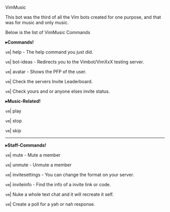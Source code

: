 VimMusic

This bot was the third of all the Vim bots created for one purpose, and that was for music and only music.

Below is the list of VimMusic Commands

**__▸Commands!__** 

`vm`| help - The help command you just did.

`vm`| bot-ideas - Redirects you to the Vimbot/VimXxX testing server.

`vm`| avatar - Shows the PFP of the user.

`vm`| Check the servers Invite Leaderboard.

`vm`| Check yours and or anyone elses invite status.

**__▸Music-Related!__** 

`vm`| play 

`vm`| stop 

`vm`| skip 

-----------------

**__▸Staff-Commands!__** 

`vm`| mute - Mute a member

`vm`| unmute - Unmute a member

`vm`| invitesettings - You can change the format on your server.

`vm`| inviteinfo - Find the info of a invite link or code.

`vm`| Nuke a whole text chat and it will recreate it self.

`vm`| Create a poll for a yah or nah response.
